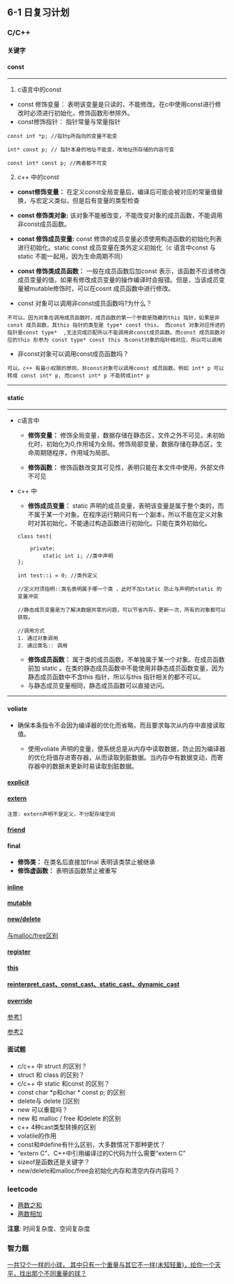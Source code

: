 
## 6-1 日复习计划
### C/C++ 
#### 关键字
#### const 
-----
1. c语言中的const
- const 修饰变量： 表明该变量是只读的，不能修改。在c中使用const进行修改时必须进行初始化，修饰函数形参除外。
- const修饰指针： 指针常量与常量指针
```
const int *p; //指针p所指向的变量不能变

int* const p; // 指针本身的地址不能变，改地址所存储的内容可变

const int* const p; //两者都不可变
```
2. c++ 中的const
- **const修饰变量：** 在定义const全局变量后，编译后可能会被对应的常量值替换，与宏定义类似，但是后有变量的类型检查
- **const 修饰类对象:** 该对象不能被改变，不能改变对象的成员函数，不能调用非const成员函数。
- **const 修饰成员变量:** const 修饰的成员变量必须使用构造函数的初始化列表进行初始化。static const 成员变量在类外定义初始化（c 语言中const 与 static 不能一起用，因为生命周期不同）
- **const 修饰类成员函数：** 一般在成员函数后加const 表示，该函数不应该修改成员变量的值，如果有修改成员变量的操作编译时会报错。但是，当该成员变量被mutable修饰时，可以在cosnt 成员函数中进行修改。

- const 对象可以调用非const成员函数吗?为什么？
```
不可以。因为对象在调用成员函数时，成员函数的第一个参数是隐藏的this 指针，如果是非const 成员函数，其this 指针的类型是 type* const this， 而const 对象对应传进的指针是const type*  ,无法完成匹配所以不能调用非const成员函数。而const 成员函数对应的this 形参为 const type* const this 与const对象的指针相对应，所以可以调用 
```
- 非const对象可以调用const成员函数吗？
```
可以。c++ 有最小权限的原则，非const对象可以调用const 成员函数。例如 int* p 可以转成 const int* p, 而const int* p 不能转成int* p 
```
----- 


####  static
---
- c语言中
    - **修饰变量：** 修饰全局变量，数据存储在静态区，文件之外不可见，未初始化时，初始化为0,作用域为全局。修饰局部变量，数据存储在静态区，生命周期随程序，作用域为局部。

    - **修饰函数：** 修饰函数改变其可见性，表明只能在本文件中使用，外部文件不可见
-  c++ 中
    - **修饰成员变量：** static 声明的成员变量，表明该变量是属于整个类的，而不属于某一个对象。在程序运行期间只有一个副本，所以不能在定义对象时对其初始化，不能通过构造函数进行初始化。只能在类外初始化。
    ```
    class test{

        private:
            static int i; //类中声明 
    };

    int test::i = 0; //类外定义

    //定义时须指明::类名表明属于哪一个类 ，此时不加static 防止与声明的static 的变量冲突

    //静态成员变量是为了解决数据共享的问题，可以节省内存，更新一次，所有的对象都可以获取。

    //调用方式
    1. 通过对象调用
    2. 通过类名:: 调用
    ```
    
    
    - **修饰成员函数：** 属于类的成员函数，不单独属于某一个对象。在成员函数前加 static 。在类的静态成员函数中不能使用非静态成员函数变量，因为静态成员函数中不含this 指针，所以与this 指针相关的都不可以。
    - 与静态成员变量相同，静态成员函数可以直接访问。
    
---

#### voliate

- 确保本条指令不会因为编译器的优化而省略，而且要求每次从内存中直接读取值。
    
    -  使用voliate 声明的变量，使系统总是从内存中读取数据，防止因为编译器的优化将值存进寄存器，从而读取到脏数据。当内存中有数据变动，而寄存器中的数据未更新时易读取到脏数据。

#### [explicit](https://zhuanlan.zhihu.com/p/52152355)

#### [extern](https://hellozhaozheng.github.io/z_post/Cpp-extern%E5%85%B3%E9%94%AE%E5%AD%97/)
    注意: extern声明不是定义，不分配存储空间
#### [friend](http://c.biancheng.net/cpp/biancheng/view/211.html)

#### final
- **修饰类：** 在类名后直接加final 表明该类禁止被继承
- **修饰虚函数：** 表明该函数禁止被重写

#### [inline](https://zhuanlan.zhihu.com/p/151995167)

#### [mutable](https://liam.page/2017/05/25/the-mutable-keyword-in-Cxx/)

#### [new/delete](https://blog.csdn.net/hazir/article/details/21413833?utm_medium=distribute.pc_relevant.none-task-blog-2%7Edefault%7EBlogCommendFromMachineLearnPai2%7Edefault-2.control&depth_1-utm_source=distribute.pc_relevant.none-task-blog-2%7Edefault%7EBlogCommendFromMachineLearnPai2%7Edefault-2.control)
[与malloc/free区别](https://blog.csdn.net/u010510020/article/details/76266505)

#### [register](https://blog.csdn.net/M_jianjianjiao/article/details/80149790?ops_request_misc=%257B%2522request%255Fid%2522%253A%2522162251143716780271581655%2522%252C%2522scm%2522%253A%252220140713.130102334.pc%255Fblog.%2522%257D&request_id=162251143716780271581655&biz_id=0&utm_medium=distribute.pc_search_result.none-task-blog-2~blog~first_rank_v2~rank_v29-1-80149790.nonecase&utm_term=register&spm=1018.2226.3001.4450)

#### [this](https://blog.csdn.net/u011939264/article/details/51544129?utm_medium=distribute.pc_relevant.none-task-blog-2%7Edefault%7EBlogCommendFromMachineLearnPai2%7Edefault-1.control&depth_1-utm_source=distribute.pc_relevant.none-task-blog-2%7Edefault%7EBlogCommendFromMachineLearnPai2%7Edefault-1.control)

#### [reinterpret_cast、const_cast、static_cast、dynamic_cast](https://my.oschina.net/feistel/blog/3000199)

#### [override](https://blog.csdn.net/xiaoheibaqi/article/details/51272009) 

[参考1](https://blog.csdn.net/tostq/article/details/52718737?utm_medium=distribute.pc_relevant.none-task-blog-baidujs_baidulandingword-1&spm=1001.2101.3001.4242)

[参考2](https://blog.csdn.net/K346K346/article/details/53887827)

#### 面试题 
- c/c++ 中 struct 的区别？
- struct 和 class 的区别？
- c/c++ 中 static 和const 的区别？
- const char *p和char * const p; 的区别
-  delete与 delete []区别
- new 可以重载吗？
- new 和 malloc / free 和delete 的区别
- c++ 4种cast类型转换的区别
- volatile的作用
- const和#define有什么区别，大多数情况下那种更优？
- “extern C”、C++中引用编译过的C代码为什么需要“extern C”
- sizeof是函数还是关键字？
- new/delete和malloc/free会初始化内存和清空内存内容吗？
### leetcode
- [两数之和](https://leetcode-cn.com/problems/two-sum/)
- [两数相加](https://leetcode-cn.com/problems/add-two-numbers/)

**注意**: 时间复杂度、空间复杂度

### 智力题
[一共12个一样的小球， 其中只有一个重量与其它不一样(未知轻重)，给你一个天平，找出那个不同重量的球？]()